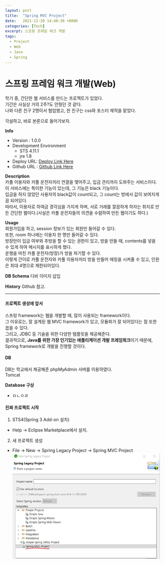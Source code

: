 ```yaml
---
layout: post
title:  "Spring MVC Project"
date:   2021-12-20 14:40:30 +0800
categories: [Tech]
excerpt: 스프링 프레임 워크 개발
tags:
  - Project
  - Web
  - Java
  - Spring
---
```


# 스프링 프레임 워크 개발(Web)  

학기 중, 간단한 웹 서비스를 만드는 프로젝트가 있었다.  
기간은 사실상 거의 2주?도 안줬던 것 같다.  
나와 다른 친구 2명이서 협업했고, 한 친구는 css와 포스터 제작을 맡았다.  

각설하고, 바로 본론으로 들어가보자.  

**Info**  
- Version : 1.0.0  
- Development Environment
  - STS 4.11.1  
  - jre 1.8  
- Deploy URL: [Deploy Link Here](https://angel10004.herokuapp.com/)  
- Github URL : [Github Link Here](https://github.com/kdjun97/Car_Sharing_Manager)

**Description**  
카풀 이용자와 카풀 운전자끼리 연결을 맺어주고, 입금 관리까지 도와주는 서비스이다.  
이 서비스에는 특이한 기능이 있는데, 그 기능은 black 기능이다.  
입금을 하지 않았던 사용자의 black값이 count되고, 그 count는 방에서 값이 보여지게끔 되어있다.  
따라서, 이용자로 하여금 경각심을 가지게 하며, 서로 거래를 깔끔하게 하자는 취지로 만든 간단한 웹이다.(사실은 카풀 운전자들의 의견을 수렴하여 만든 웹이기도 하다.)  

**Usage**  
회원가입을 하고, session 정보가 있는 회원만 들어갈 수 있다.  
또한, room 하나에는 이용자 한 명만 들어갈 수 있다.  
방장만이 입금 여부와 추방을 할 수 있는 권한이 있고, 방을 만들 때, contents를 넣을 수 있게 하여 메시지를 표시하게 했다.  
운행을 마친 카풀 운전자(방장)가 방을 파기할 수 있다.  
이렇게 간이로 카풀 운전자와 카풀 이용자끼리 방을 만들어 매칭을 시켜줄 수 있고, 인원은 최대 4명으로 제한되어있다.  

**DB Schema**
디비 이미지 삽입

**History**
Github 참고.  

---  

#### 프로젝트 생성에 앞서

스프링 framework는 웹을 개발할 때, 많이 사용되는 framework이다.  
그 이유로는, 잘 설계된 웹 MVC framework가 있고, 모듈화가 잘 되어있다는 점 또한 꼽을 수 있다.  
그리고, JDBC 등 기술을 위한 다양한 템플릿을 제공해준다.  
결과적으로, **Java를 위한 가장 인기있는 애플리케이션 개발 프레임워크**이기 때문에, Spring framework로 개발을 진행할 것이다.  

#### DB

DB는 학교에서 제공해준 phpMyAdmin 서버를 이용하였다.  
Tomcat  

**Database 구상**  
- ㅁㄴㅇㄹ  


#### 진짜 프로젝트 시작

1. STS4(Spring 3 Add-on 설치)  
  - Help -> Eclipse Marketplace에서 설치.  
2. 새 프로젝트 생성  
  - File -> New -> Spring Legacy Project -> Spring MVC Project  
  ![MVC](/assets/images/Spring_MVC/mvc.jpg)  

